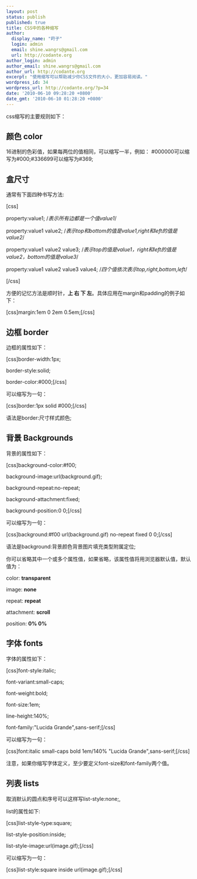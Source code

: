 ```yaml
---
layout: post
status: publish
published: true
title: CSS中的各种缩写
author:
  display_name: "莳子"
  login: admin
  email: shine.wangrs@gmail.com
  url: http://codante.org
author_login: admin
author_email: shine.wangrs@gmail.com
author_url: http://codante.org
excerpt: "使用缩写可以帮助减少你CSS文件的大小，更加容易阅读。"
wordpress_id: 34
wordpress_url: http://codante.org/?p=34
date: '2010-06-10 09:28:20 +0800'
date_gmt: '2010-06-10 01:28:20 +0800'
---
```



css缩写的主要规则如下：

## 颜色 color

16进制的色彩值，如果每两位的值相同，可以缩写一半，例如：
\#000000可以缩写为\#000;\#336699可以缩写为\#369;

## 盒尺寸

通常有下面四种书写方法:

[css]  

property:value1; /*表示所有边都是一个值value1*/  

property:value1 value2;  /*表示top和bottom的值是value1,right和left的值是value2*/  

property:value1 value2 value3;  /*表示top的值是value1，right和left的值是value2，bottom的值是value3*/  

property:value1 value2 value3 value4;  /*四个值依次表示top,right,bottom,left*/  

[/css]

方便的记忆方法是顺时针，**上 右 下 左**。具体应用在margin和padding的例子如下：  

[css]margin:1em 0 2em 0.5em;[/css]

## 边框 border

边框的属性如下：

[css]border-width:1px;  

border-style:solid;  

border-color:\#000;[/css]

可以缩写为一句：

[css]border:1px solid \#000;[/css]

语法是border:尺寸样式颜色;

## 背景 Backgrounds

背景的属性如下：

[css]background-color:\#f00;  

background-image:url(background.gif);  

background-repeat:no-repeat;  

background-attachment:fixed;  

background-position:0 0;[/css]

可以缩写为一句：

[css]background:\#f00 url(background.gif) no-repeat fixed 0 0;[/css]

语法是background:背景颜色背景图片填充类型附属定位;

你可以省略其中一个或多个属性值，如果省略，该属性值将用浏览器默认值，默认值为：

color: **transparent**  

image: **none**  

repeat: **repeat**  

attachment: **scroll**  

position: **0% 0%**

## 字体 fonts

字体的属性如下：

[css]font-style:italic;  

font-variant:small-caps;  

font-weight:bold;  

font-size:1em;  

line-height:140%;  

font-family:"Lucida Grande",sans-serif;[/css]

可以缩写为一句：

[css]font:italic small-caps bold 1em/140% "Lucida Grande",sans-serif;[/css]

注意，如果你缩写字体定义，至少要定义font-size和font-family两个值。

## 列表 lists

取消默认的圆点和序号可以这样写list-style:none;,

list的属性如下:

[css]list-style-type:square;  

list-style-position:inside;  

list-style-image:url(image.gif);[/css]

可以缩写为一句：

[css]list-style:square inside url(image.gif);[/css]